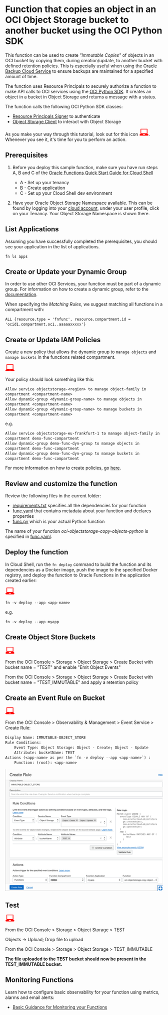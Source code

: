 # Function that copies an object in an OCI Object Storage bucket to another bucket using the OCI Python SDK
This function can be used to create *"Immutable Copies"* of objects in an OCI bucket by copying them, during creation/update, to another bucket with defined retention policies.  This is especially useful when using the [Oracle Backup Cloud Service](https://docs.oracle.com/en/cloud/paas/db-backup-cloud/csdbb/oracle-database-backup-cloud-service.html) to ensure backups are maintained for a specified amount of time.


The function uses Resource Principals to securely authorize a function to make
API calls to OCI services using the [OCI Python SDK](https://oracle-cloud-infrastructure-python-sdk.readthedocs.io/en/latest/index.html).
It creates an object in a bucket in Object Storage and returns a message with a status.


The function calls the following OCI Python SDK classes:
* [Resource Principals Signer](https://oracle-cloud-infrastructure-python-sdk.readthedocs.io/en/latest/api/signing.html#resource-principals-signer) to authenticate
* [Object Storage Client](https://oracle-cloud-infrastructure-python-sdk.readthedocs.io/en/latest/api/object_storage/client/oci.object_storage.ObjectStorageClient.html) to interact with Object Storage

As you make your way through this tutorial, look out for this icon ![user input icon](./images/userinput.png).
Whenever you see it, it's time for you to perform an action.


## Prerequisites

1. Before you deploy this sample function, make sure you have run steps A, B 
and C of the [Oracle Functions Quick Start Guide for Cloud Shell](https://www.oracle.com/webfolder/technetwork/tutorials/infographics/oci_functions_cloudshell_quickview/functions_quickview_top/functions_quickview/index.html)
    * A - Set up your tenancy
    * B - Create application
    * C - Set up your Cloud Shell dev environment

2. Have your Oracle Object Storage Namespace available. This can be found by
logging into your [cloud account](https://console.us-ashburn-1.oraclecloud.com/),
under your user profile, click on your Tenancy. Your Object Storage Namespace
is shown there.


## List Applications 

Assuming you have successfully completed the prerequisites, you should see your 
application in the list of applications.

```
fn ls apps
```


## Create or Update your Dynamic Group

In order to use other OCI Services, your function must be part of a dynamic 
group. For information on how to create a dynamic group, refer to the 
[documentation](https://docs.cloud.oracle.com/iaas/Content/Identity/Tasks/managingdynamicgroups.htm#To).

When specifying the *Matching Rules*, we suggest matching all functions in a compartment with:

```
ALL {resource.type = 'fnfunc', resource.compartment.id = 'ocid1.compartment.oc1..aaaaaxxxxx'}
```


## Create or Update IAM Policies

Create a new policy that allows the dynamic group to `manage objects` and `manage buckets` in the functions related compartment.

![user input icon](./images/userinput.png)

Your policy should look something like this:
```
Allow service objectstorage-<region> to manage object-family in compartment <compartment-name>
Allow dynamic-group <dynamic-group-name> to manage objects in compartment <compartment-name>
Allow dynamic-group <dynamic-group-name> to manage buckets in compartment <compartment-name>
```
e.g.
```
Allow service objectstorage-eu-frankfurt-1 to manage object-family in compartment demo-func-compartment
Allow dynamic-group demo-func-dyn-group to manage objects in compartment demo-func-compartment
Allow dynamic-group demo-func-dyn-group to manage buckets in compartment demo-func-compartment
```
For more information on how to create policies, go [here](https://docs.cloud.oracle.com/iaas/Content/Identity/Concepts/policysyntax.htm).


## Review and customize the function

Review the following files in the current folder:

- [requirements.txt](./requirements.txt) specifies all the dependencies for your function
- [func.yaml](./func.yaml) that contains metadata about your function and declares properties
- [func.py](./func.py) which is your actual Python function

The name of your function *oci-objectstorage-copy-objects-python* is specified in [func.yaml](./func.yaml).


## Deploy the function

In Cloud Shell, run the `fn deploy` command to build the function and its dependencies as a Docker image, 
push the image to the specified Docker registry, and deploy the function to Oracle Functions 
in the application created earlier:

![user input icon](./images/userinput.png)

```
fn -v deploy --app <app-name>
```
e.g.
```
fn -v deploy --app myapp
```

## Create Object Store Buckets

![user input icon](./images/userinput.png)

From the OCI Console > Storage > Object Storage > Create Bucket with bucket name = "TEST" and enable "Emit Object Events"

From the OCI Console > Storage > Object Storage > Create Bucket with bucket name = "TEST_IMMUTABLE" and apply a retention policy

## Create an Event Rule on Bucket

![user input icon](./images/userinput.png)

From the OCI Console > Observability & Management > Event Service > Create Rule:

	Display Name: IMMUTABLE-OBJECT_STORE
	Rule Conditions:
		Event Type: Object Storage: Object - Create; Object - Update
		Attribute: bucketName: TEST
	Actions (<app-name> as per the `fn -v deploy --app <app-name>`) :
		Function: (root): <app-name>

![event](./images/create_rule.png)

## Test

![user input icon](./images/userinput.png)

From the OCI Console > Storage > Object Storage > TEST

Objects -> Upload; Drop file to upload

From the OCI Console > Storage > Object Storage > TEST_IMMUTABLE

__The file uploaded to the TEST bucket should now be present in the TEST_IMMUTABLE bucket.__


## Monitoring Functions

Learn how to configure basic observability for your function using metrics, alarms and email alerts:
* [Basic Guidance for Monitoring your Functions](../basic-observability/functions.md)

